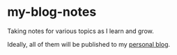 # my-blog-notes

Taking notes for various topics as I learn and grow.

Ideally, all of them will be published to my [personal blog](https://guihao-liang.github.io/).
